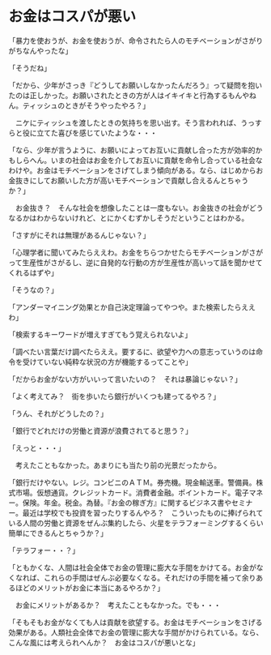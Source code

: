 # お金はコスパが悪い

「暴力を使おうが、お金を使おうが、命令されたら人のモチベーションがさがりがちなんやったな」

「そうだね」

「だから、少年がさっき『どうしてお願いしなかったんだろう』って疑問を抱いたのは正しかった。お願いされたときの方が人はイキイキと行為するもんやねん。ティッシュのときがそうやったやろ？」

　ニケにティッシュを渡したときの気持ちを思い出す。そう言われれば、うっすらと役に立てた喜びを感じていたような・・・

「なら、少年が言うように、お願いによってお互いに貢献し合った方が効率的かもしらへん。いまの社会はお金を介してお互いに貢献を命令し合っている社会なわけや。お金はモチベーションをさげてしまう傾向がある。なら、はじめからお金抜きにしてお願いした方が高いモチベーションで貢献し合えるんとちゃうか？」

　お金抜き？　そんな社会を想像したことは一度もない。お金抜きの社会がどうなるかはわからないけれど、とにかくむずかしそうだということはわかる。

「さすがにそれは無理があるんじゃない？」

「心理学者に聞いてみたらええわ。お金をちらつかせたらモチベーションがさがって生産性がさがるし、逆に自発的な行動の方が生産性が高いって話を聞かせてくれるはずや」

「そうなの？」

「アンダーマイニング効果とか自己決定理論ってやつや。また検索したらええわ」

「検索するキーワードが増えすぎてもう覚えられないよ」

「調べたい言葉だけ調べたらええ。要するに、欲望や力への意志っていうのは命令を受けていない純粋な状況の方が機能するってことや」

「だからお金がない方がいいって言いたいの？　それは暴論じゃない？」

「よく考えてみ？　街を歩いたら銀行がいくつも建ってるやろ？」

「うん、それがどうしたの？」

「銀行でどれだけの労働と資源が浪費されてると思う？」

「えっと・・・」

　考えたこともなかった。あまりにも当たり前の光景だったから。

「銀行だけやない。レジ。コンビニのＡＴＭ。券売機。現金輸送車。警備員。株式市場。仮想通貨。クレジットカード。消費者金融。ポイントカード。電子マネー。保険。年金。税金。為替。『お金の稼ぎ方』に関するビジネス書やセミナー。最近は学校でも投資を習ったりするんやろ？　こういったものに捧げられている人間の労働と資源をぜんぶ集約したら、火星をテラフォーミングするくらい簡単にできるんとちゃうか？」

「テラフォー・・？」

「ともかくな、人間は社会全体でお金の管理に膨大な手間をかけてる。お金がなくなれば、これらの手間はぜんぶ必要なくなる。それだけの手間を補って余りあるほどのメリットがお金に本当にあるやろか？」

　お金にメリットがあるか？　考えたこともなかった。でも・・・

「そもそもお金がなくても人は貢献を欲望する。お金はモチベーションをさげる効果がある。人類社会全体でお金の管理に膨大な手間がかけられている。なら、こんな風には考えられへんか？　お金はコスパが悪いとな」